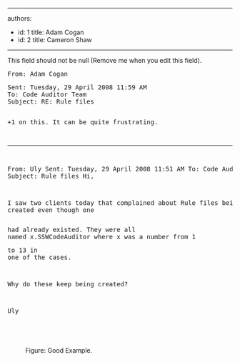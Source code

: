 

---
authors:
  - id: 1
    title: Adam Cogan
  - id: 2
    title: Cameron Shaw
---




<span class='intro'> This field should not be null (Remove me when you edit this field). </span>

<dl><pre><span class="ms-rteCustom-GreyBox">From&#58; Adam Cogan <pre>Sent&#58; Tuesday, 29 April 2008 11&#58;59 AM
To&#58; Code Auditor Team
Subject&#58; RE&#58; Rule files

+1 on this. It can be quite frustrating.
________________________________________
From&#58; Uly
Sent&#58; Tuesday, 29 April 2008 11&#58;51 AM
To&#58; Code Auditor Team
Subject&#58; Rule files
Hi,
 
I saw two clients today that complained about Rule files being created even though one </pre><pre>had already existed. They were all named x.SSWCodeAuditor where x was a number from 1 </pre><pre>to 13 in one of the cases.
 
Why do these keep being created?
 
Uly</pre></span></pre><pre>&#160;</pre>
<dd><span class="ms-rteCustom-FigureGood">Figure&#58; Good Example. </span></dd></dl>



